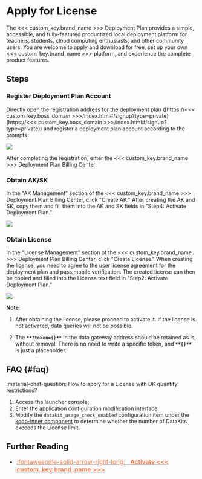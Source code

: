 # Apply for License

The <<< custom_key.brand_name >>> Deployment Plan provides a simple, accessible, and fully-featured productized local deployment platform for teachers, students, cloud computing enthusiasts, and other community users. You are welcome to apply and download for free, set up your own <<< custom_key.brand_name >>> platform, and experience the complete product features.

## Steps


### Register Deployment Plan Account

Directly open the registration address for the deployment plan ([https://<<< custom_key.boss_domain >>>/index.html#/signup?type=private](https://<<< custom_key.boss_domain >>>/index.html#/signup?type=private)) and register a deployment plan account according to the prompts.

![](img/6.deployment_3.png)

After completing the registration, enter the <<< custom_key.brand_name >>> Deployment Plan Billing Center.


### Obtain AK/SK

In the "AK Management" section of the <<< custom_key.brand_name >>> Deployment Plan Billing Center, click "Create AK." After creating the AK and SK, copy them and fill them into the AK and SK fields in "Step4: Activate Deployment Plan."

![](img/6.deployment_5.png)

### Obtain License

In the "License Management" section of the <<< custom_key.brand_name >>> Deployment Plan Billing Center, click "Create License." When creating the license, you need to agree to the user license agreement for the deployment plan and pass mobile verification. The created license can then be copied and filled into the License text field in "Step2: Activate Deployment Plan."

![](img/6.deployment_6.png)


**Note**:

1. After obtaining the license, please proceed to activate it. If the license is not activated, data queries will not be possible.

2. The **`**?token={}**`** in the data gateway address should be retained as is, without removal. There is no need to write a specific token, and **`**{}**`** is just a placeholder.
 
## FAQ {#faq}

:material-chat-question: How to apply for a License with DK quantity restrictions?

1. Access the launcher console;
2. Enter the application configuration modification interface;
3. Modify the `datakit_usage_check_enabled` configuration item under the [kodo-inner component](./application-configuration-guide.md#kodo-inner) to determine whether the number of DataKits exceeds the License limit.

## Further Reading

<font size=3>

<div class="grid cards" markdown>

- [<font color="coral"> :fontawesome-solid-arrow-right-long: &nbsp; **Activate <<< custom_key.brand_name >>>**</font>](./activate.md)

</div>

</font>